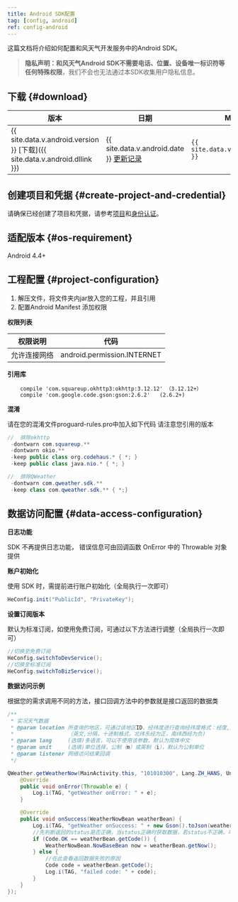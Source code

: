 ```yaml
---
title: Android SDK配置
tag: [config, android]
ref: config-android
---
```


这篇文档将介绍如何配置和风天气开发服务中的Android SDK。

> **隐私声明：**和风天气Android SDK**不需要电话、位置、设备唯一标识符等任何特殊权限**，我们不会也无法通过本SDK收集用户隐私信息。
     
## 下载 {#download}

|版本|日期|MD5|
|---|---|---|
|{{ site.data.v.android.version }} [下载]({{ site.data.v.android.dllink }})|{{ site.data.v.android.date }} [更新记录](https://blog.qweather.com/release/sdk/) |`{{ site.data.v.android.md5 }}`|

## 创建项目和凭据 {#create-project-and-credential}

请确保已经创建了项目和凭据，请参考[项目](/docs/configuration/project-and-key/)和[身份认证](/docs/authentication/)。

## 适配版本 {#os-requirement}

Android 4.4+

## 工程配置 {#project-configuration}

1. 解压文件，将文件夹内jar放入您的工程，并且引用
2. 配置Android Manifest 添加权限

**权限列表**

权限说明 | 代码
--------- | -------------
允许连接网络 | android.permission.INTERNET


**引用库**

```
    compile 'com.squareup.okhttp3:okhttp:3.12.12' （3.12.12+）
    compile 'com.google.code.gson:gson:2.6.2'   (2.6.2+)
```

**混淆**

请在您的混淆文件proguard-rules.pro中加入如下代码
请注意您引用的版本

```java
//  排除okhttp
 -dontwarn com.squareup.**
 -dontwarn okio.**
 -keep public class org.codehaus.* { *; }
 -keep public class java.nio.* { *; }

//  排除QWeather
 -dontwarn com.qweather.sdk.**
 -keep class com.qweather.sdk.** { *;}
```
 
## 数据访问配置 {#data-access-configuration}

**日志功能**

SDK 不再提供日志功能， 错误信息可由回调函数 OnError 中的 Throwable 对象提供

**账户初始化**

使用 SDK 时，需提前进行账户初始化（全局执行一次即可）

```java
HeConfig.init("PublicId", "PrivateKey");
```

**设置订阅版本**

默认为标准订阅，如使用免费订阅，可通过以下方法进行调整（全局执行一次即可）
 
```java
//切换至免费订阅
HeConfig.switchToDevService();
//切换至标准订阅
HeConfig.switchToBizService();
```

**数据访问示例**

根据您的需求调用不同的方法，接口回调方法中的参数就是接口返回的数据类

```java
/**
 * 实况天气数据
 * @param location 所查询的地区，可通过该地区ID、经纬度进行查询经纬度格式：经度,纬度
 *                 （英文,分隔，十进制格式，北纬东经为正，南纬西经为负)
 * @param lang     (选填)多语言，可以不使用该参数，默认为简体中文
 * @param unit     (选填)单位选择，公制（m）或英制（i），默认为公制单位
 * @param listener 网络访问结果回调
 */

QWeather.getWeatherNow(MainActivity.this, "101010300", Lang.ZH_HANS, Unit.METRIC, new QWeather.OnResultWeatherNowListener() {
    @Override
    public void onError(Throwable e) {
        Log.i(TAG, "getWeather onError: " + e);
    }

    @Override
    public void onSuccess(WeatherNowBean weatherBean) {
        Log.i(TAG, "getWeather onSuccess: " + new Gson().toJson(weatherBean));
        //先判断返回的status是否正确，当status正确时获取数据，若status不正确，可查看status对应的Code值找到原因
        if (Code.OK == weatherBean.getCode()) {
            WeatherNowBean.NowBaseBean now = weatherBean.getNow();
        } else {
            //在此查看返回数据失败的原因
            Code code = weatherBean.getCode();
            Log.i(TAG, "failed code: " + code);
        }
    }
});
```
